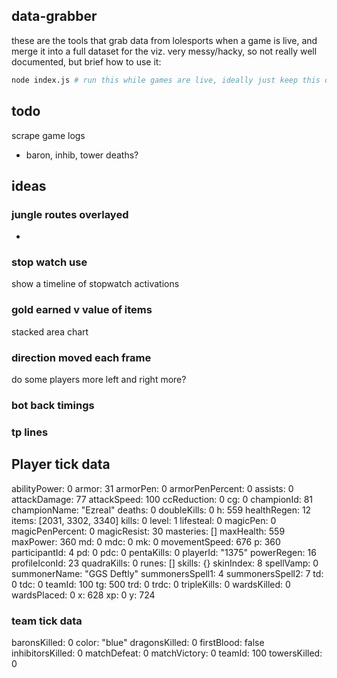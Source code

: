 ## data-grabber

these are the tools that grab data from lolesports when a game is live, and merge it into a full dataset for the viz. very messy/hacky, so not really well documented, but brief how to use it:

```bash
node index.js # run this while games are live, ideally just keep this on a long running process on a server
```


## todo

scrape game logs

- baron, inhib, tower deaths?

## ideas


### jungle routes overlayed

- 


### stop watch use

show a timeline of stopwatch activations


### gold earned v value of items

stacked area chart


### direction moved each frame

do some players more left and right more?


### bot back timings



### tp lines



## Player tick data

abilityPower: 0
armor: 31
armorPen: 0
armorPenPercent: 0
assists: 0
attackDamage: 77
attackSpeed: 100
ccReduction: 0
cg: 0
championId: 81
championName: "Ezreal"
deaths: 0
doubleKills: 0
h: 559
healthRegen: 12
items: [2031, 3302, 3340]
kills: 0
level: 1
lifesteal: 0
magicPen: 0
magicPenPercent: 0
magicResist: 30
masteries: []
maxHealth: 559
maxPower: 360
md: 0
mdc: 0
mk: 0
movementSpeed: 676
p: 360
participantId: 4
pd: 0
pdc: 0
pentaKills: 0
playerId: "1375"
powerRegen: 16
profileIconId: 23
quadraKills: 0
runes: []
skills: {}
skinIndex: 8
spellVamp: 0
summonerName: "GGS Deftly"
summonersSpell1: 4
summonersSpell2: 7
td: 0
tdc: 0
teamId: 100
tg: 500
trd: 0
trdc: 0
tripleKills: 0
wardsKilled: 0
wardsPlaced: 0
x: 628
xp: 0
y: 724


### team tick data

baronsKilled: 0
color: "blue"
dragonsKilled: 0
firstBlood: false
inhibitorsKilled: 0
matchDefeat: 0
matchVictory: 0
teamId: 100
towersKilled: 0